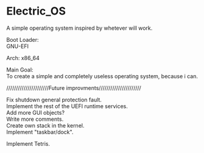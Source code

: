 # Electric_OS  
  
A simple operating system inspired by whetever will work.  

Boot Loader:  
GNU-EFI

Arch:
x86_64
  
Main Goal:  
To create a simple and completely useless operating system, because i can.  
  
//////////////////////Future improvments//////////////////////   

Fix shutdown general protection fault.  
Implement the rest of the UEFI runtime services.  
Add more GUI objects?  
Write more comments.  
Create own stack in the kernel.  
Implement "taskbar/dock".  
  
Implement Tetris.  
